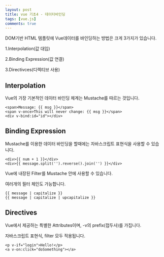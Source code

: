 ```yaml
---
layout: post
title: vue 기초4 - 데이터바인딩
tags: [vue.js]
comments: true
---
```


DOM기반 HTML 템플릿에 Vue데이터를 바인딩하는 방법은 크게 3가지가 있습니다.

1.Interpolation(값 대입)

2.Binding Expression(값 연결)

3.Directivces(디렉티브 사용)



<h2>
  Interpolation
</h2>

Vue의 가장 기본적인 데이터 바인딩 체계는 Mustache를 따르는 것입니다.

```
<span>Message: {{ msg }}</span>
<span v-once>This will never change: {{ msg }}</span>
<div v-bind:id="id"></div>
```

<h2>
  Binding Expression
</h2>

Mustache를 이용한 데이터 바인딩을 할때에는 자바스크립트 표현식을 사용할 수 있습니다.

```
<div>{{ num + 1 }}</div>
<div>{{ message.split('').reverse().join('') }}</div>
```

Vue에 내장된 Filter를 Mustache 안에 사용할 수 있습니다.

여러개의 필터 체인도 가능합니다.

```
{{ message | capitalize }}
{{ message | capitalize | upcapitalize }}
```

<h2>
  Directives
</h2>

Vue에서 제공하는 특별한 Attributes이며, -v의 prefix(접두사)를 가집니다.

자바스크립트 표현식, filter 모두 적용됩니다.

```
<p v-if="login">Hello!</p>
<a v-on:click="doSomething"></a>
```
